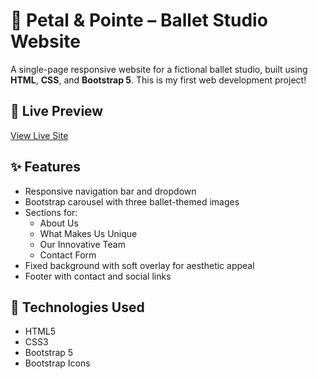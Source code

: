 # 🌸 Petal & Pointe – Ballet Studio Website

A single-page responsive website for a fictional ballet studio, built using **HTML**, **CSS**, and **Bootstrap 5**. This is my first web development project!

## 🔗 Live Preview

[View Live Site](https://mahak1315.github.io/Practice-Portfolio-ballet-classes/)  

## ✨ Features

- Responsive navigation bar and dropdown
- Bootstrap carousel with three ballet-themed images
- Sections for:
  - About Us
  - What Makes Us Unique
  - Our Innovative Team
  - Contact Form
- Fixed background with soft overlay for aesthetic appeal
- Footer with contact and social links

## 📁 Technologies Used

- HTML5
- CSS3
- Bootstrap 5
- Bootstrap Icons
